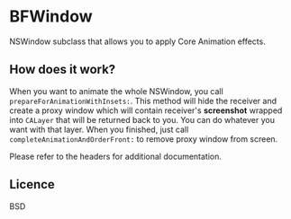 BFWindow
========

NSWindow subclass that allows you to apply Core Animation effects.

## How does it work?

When you want to animate the whole NSWindow, you call `prepareForAnimationWithInsets:`. This method will hide the receiver and create a proxy window which will contain receiver's **screenshot** wrapped into `CALayer` that will be returned back to you. You can do whatever you want with that layer. When you finished, just call `completeAnimationAndOrderFront:` to remove proxy window from screen.

Please refer to the headers for additional documentation.

## Licence

BSD